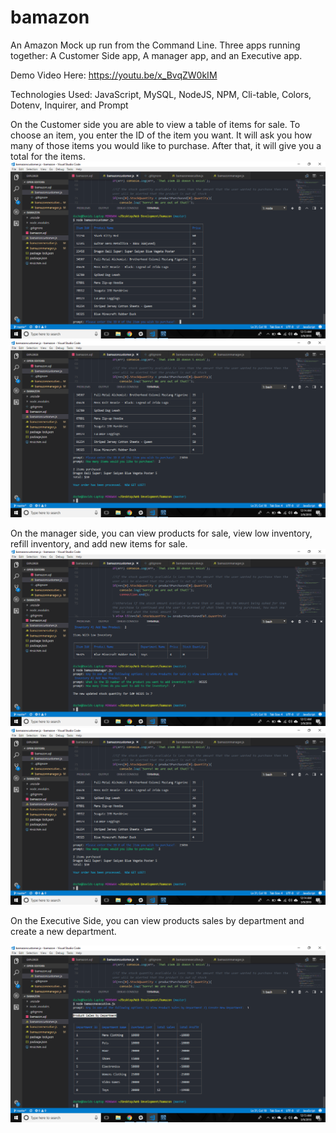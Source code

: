 # bamazon
An Amazon Mock up run from the Command Line. Three apps running together: A Customer Side app, A manager app, and an Executive app.


Demo Video Here: https://youtu.be/x_BvqZW0kIM

Technologies Used: JavaScript, MySQL, NodeJS, NPM, Cli-table, Colors, Dotenv, Inquirer, and Prompt

On the Customer side you are able to view a table of items for sale. To choose an item, you enter the ID of the item you want. It will ask you how many of those items you would like to purchase. After that, it will give you a total for the items.
![Demo](images/customerdemo1.png)
![Demo](images/customerdemo2.png)

On the manager side, you can view products for sale, view low inventory, refill inventory, and add new items for sale.
![Demo](images/managerdemo1.png)
![Demo](images/customerdemo2.png)

On the Executive Side, you can view products sales by department and create a new department.

![Demo](images/executivedemo1.png)
